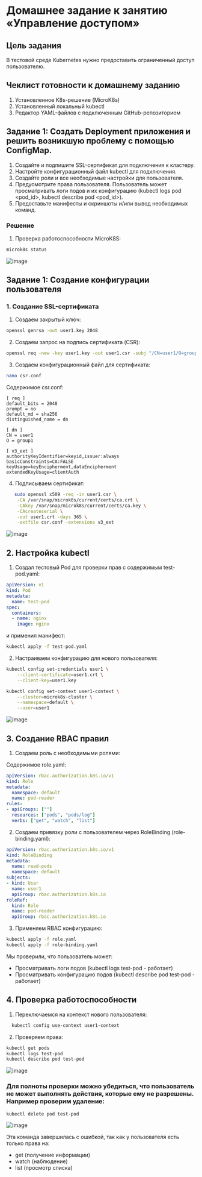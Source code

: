 # Домашнее задание к занятию «Управление доступом»

## Цель задания

В тестовой среде Kubernetes нужно предоставить ограниченный доступ пользователю.

## Чеклист готовности к домашнему заданию

1. Установленное K8s-решение (MicroK8s)
2. Установленный локальный kubectl
3. Редактор YAML-файлов с подключенным GitHub-репозиторием

## Задание 1: Создать Deployment приложения и решить возникшую проблему с помощью ConfigMap.  

1) Создайте и подпишите SSL-сертификат для подключения к кластеру.
2) Настройте конфигурационный файл kubectl для подключения.
3) Создайте роли и все необходимые настройки для пользователя.
4) Предусмотрите права пользователя. Пользователь может просматривать логи подов и их конфигурацию (kubectl logs pod <pod_id>, kubectl describe pod <pod_id>).
5) Предоставьте манифесты и скриншоты и/или вывод необходимых команд.

### Решение

1. Проверка работоспособности MicroK8S:
```bash
microk8s status
```
![image](https://github.com/Byzgaev-I/9-AccessControlK8s/blob/main/1-1%20MicroK8S%20работает.png)

## Задание 1: Создание конфигурации пользователя
### 1. Создание SSL-сертификата

1) Создаем закрытый ключ:

```bash
openssl genrsa -out user1.key 2048
```

2) Создаем запрос на подпись сертификата (CSR):

```bash
openssl req -new -key user1.key -out user1.csr -subj "/CN=user1/O=group1"
```

3) Создаем конфигурационный файл для сертификата:
   
```bash
nano csr.conf
```
Содержимое csr.conf:

```text
[ req ]
default_bits = 2048
prompt = no
default_md = sha256
distinguished_name = dn

[ dn ]
CN = user1
O = group1

[ v3_ext ]
authorityKeyIdentifier=keyid,issuer:always
basicConstraints=CA:FALSE
keyUsage=keyEncipherment,dataEncipherment
extendedKeyUsage=clientAuth
```

4) Подписываем сертификат:

```bash
   sudo openssl x509 -req -in user1.csr \
    -CA /var/snap/microk8s/current/certs/ca.crt \
    -CAkey /var/snap/microk8s/current/certs/ca.key \
    -CAcreateserial \
    -out user1.crt -days 365 \
    -extfile csr.conf -extensions v3_ext
```

![image](https://github.com/Byzgaev-I/9-AccessControlK8s/blob/main/1-2%20подписываем%20сертификат.png)


## 2. Настройка kubectl

1) Создал тестовый Pod для проверки прав с содержимым test-pod.yaml:

```yaml
apiVersion: v1
kind: Pod
metadata:
  name: test-pod
spec:
  containers:
  - name: nginx
    image: nginx
```
и применил манифест:

```bash
kubectl apply -f test-pod.yaml
```

2) Настраиваем конфигурацию для нового пользователя:

```bash
kubectl config set-credentials user1 \
    --client-certificate=user1.crt \
    --client-key=user1.key

kubectl config set-context user1-context \
    --cluster=microk8s-cluster \
    --namespace=default \
    --user=user1
```

![image](https://github.com/Byzgaev-I/9-AccessControlK8s/blob/main/1-3%20настройка%20kubctl.png)


## 3. Создание RBAC правил

1) Создаем роль с необходимыми ролями: 

Содержимое role.yaml:

```yaml
apiVersion: rbac.authorization.k8s.io/v1
kind: Role
metadata:
  namespace: default
  name: pod-reader
rules:
- apiGroups: [""]
  resources: ["pods", "pods/log"]
  verbs: ["get", "watch", "list"]
```

2) Создаем привязку роли с пользователем через RoleBinding (role-binding.yaml):

```yaml
apiVersion: rbac.authorization.k8s.io/v1
kind: RoleBinding
metadata:
  name: read-pods
  namespace: default
subjects:
- kind: User
  name: user1
  apiGroup: rbac.authorization.k8s.io
roleRef:
  kind: Role
  name: pod-reader
  apiGroup: rbac.authorization.k8s.io
```

3) Применяем RBAC конфигурацию:

```bash
kubectl apply -f role.yaml
kubectl apply -f role-binding.yaml
```

Мы проверили, что пользователь может:

- Просматривать логи подов (kubectl logs test-pod - работает)
- Просматривать конфигурацию подов (kubectl describe pod test-pod - работает)


## 4. Проверка работоспособности

1) Переключаемся на контекст нового пользователя:

```bash
  kubectl config use-context user1-context
```

2) Проверяем права:

```bash
kubectl get pods
kubectl logs test-pod
kubectl describe pod test-pod
```

![image](https://github.com/Byzgaev-I/9-AccessControlK8s/blob/main/1-4.png)



### Для полноты проверки можно убедиться, что пользователь не может выполнять действия, которые ему не разрешены. Например проверим удаление:

```bash
kubectl delete pod test-pod
```

![image](https://github.com/Byzgaev-I/9-AccessControlK8s/blob/main/1-8%20ограничение%20прав.png)

Эта команда завершилась с ошибкой, так как у пользователя есть только права на:

- get (получение информации)
- watch (наблюдение)
- list (просмотр списка)

















